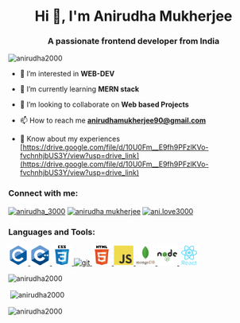 <h1 align="center">Hi 👋, I'm Anirudha Mukherjee</h1>
<h3 align="center">A passionate frontend developer from India</h3>

<p align="left"> <img src="https://komarev.com/ghpvc/?username=anirudha2000&label=Profile%20views&color=0e75b6&style=flat" alt="anirudha2000" /> </p>

- 👀 I’m interested in **WEB-DEV**

- 🌱 I’m currently learning **MERN stack**

- 👯 I’m looking to collaborate on **Web based Projects**

- 📫 How to reach me **anirudhamukherjee90@gmail.com**

- 📄 Know about my experiences [https://drive.google.com/file/d/10U0Fm__E9fh9PFzlKVo-fvchnhjbUS3Y/view?usp=drive_link](https://drive.google.com/file/d/10U0Fm__E9fh9PFzlKVo-fvchnhjbUS3Y/view?usp=drive_link)

<h3 align="left">Connect with me:</h3>
<p align="left">
<a href="https://twitter.com/anirudha_3000" target="blank"><img align="center" src="https://raw.githubusercontent.com/rahuldkjain/github-profile-readme-generator/master/src/images/icons/Social/twitter.svg" alt="anirudha_3000" height="30" width="40" /></a>
<a href="https://linkedin.com/in/anirudha mukherjee" target="blank"><img align="center" src="https://raw.githubusercontent.com/rahuldkjain/github-profile-readme-generator/master/src/images/icons/Social/linked-in-alt.svg" alt="anirudha mukherjee" height="30" width="40" /></a>
<a href="https://instagram.com/ani.love3000" target="blank"><img align="center" src="https://raw.githubusercontent.com/rahuldkjain/github-profile-readme-generator/master/src/images/icons/Social/instagram.svg" alt="ani.love3000" height="30" width="40" /></a>
</p>

<h3 align="left">Languages and Tools:</h3>
<p align="left"> <a href="https://www.cprogramming.com/" target="_blank" rel="noreferrer"> <img src="https://raw.githubusercontent.com/devicons/devicon/master/icons/c/c-original.svg" alt="c" width="40" height="40"/> </a> <a href="https://www.w3schools.com/cpp/" target="_blank" rel="noreferrer"> <img src="https://raw.githubusercontent.com/devicons/devicon/master/icons/cplusplus/cplusplus-original.svg" alt="cplusplus" width="40" height="40"/> </a> <a href="https://www.w3schools.com/css/" target="_blank" rel="noreferrer"> <img src="https://raw.githubusercontent.com/devicons/devicon/master/icons/css3/css3-original-wordmark.svg" alt="css3" width="40" height="40"/> </a> <a href="https://git-scm.com/" target="_blank" rel="noreferrer"> <img src="https://www.vectorlogo.zone/logos/git-scm/git-scm-icon.svg" alt="git" width="40" height="40"/> </a> <a href="https://www.w3.org/html/" target="_blank" rel="noreferrer"> <img src="https://raw.githubusercontent.com/devicons/devicon/master/icons/html5/html5-original-wordmark.svg" alt="html5" width="40" height="40"/> </a> <a href="https://developer.mozilla.org/en-US/docs/Web/JavaScript" target="_blank" rel="noreferrer"> <img src="https://raw.githubusercontent.com/devicons/devicon/master/icons/javascript/javascript-original.svg" alt="javascript" width="40" height="40"/> </a> <a href="https://www.mongodb.com/" target="_blank" rel="noreferrer"> <img src="https://raw.githubusercontent.com/devicons/devicon/master/icons/mongodb/mongodb-original-wordmark.svg" alt="mongodb" width="40" height="40"/> </a> <a href="https://nodejs.org" target="_blank" rel="noreferrer"> <img src="https://raw.githubusercontent.com/devicons/devicon/master/icons/nodejs/nodejs-original-wordmark.svg" alt="nodejs" width="40" height="40"/> </a> <a href="https://reactjs.org/" target="_blank" rel="noreferrer"> <img src="https://raw.githubusercontent.com/devicons/devicon/master/icons/react/react-original-wordmark.svg" alt="react" width="40" height="40"/> </a> </p>

<p><img align="center" src="https://github-readme-stats.vercel.app/api/top-langs?username=anirudha2000&show_icons=true&locale=en&layout=compact" alt="anirudha2000" /></p>

<p>&nbsp;<img align="center" src="https://github-readme-stats.vercel.app/api?username=anirudha2000&show_icons=true&locale=en" alt="anirudha2000" /></p>

<p><img align="center" src="https://github-readme-streak-stats.herokuapp.com/?user=anirudha2000&" alt="anirudha2000" /></p>
